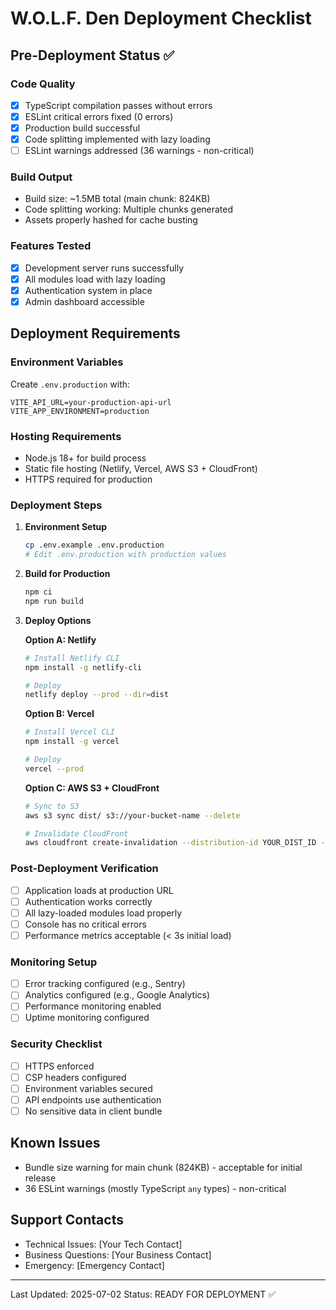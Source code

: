 # W.O.L.F. Den Deployment Checklist

## Pre-Deployment Status ✅

### Code Quality
- [x] TypeScript compilation passes without errors
- [x] ESLint critical errors fixed (0 errors)
- [x] Production build successful
- [x] Code splitting implemented with lazy loading
- [ ] ESLint warnings addressed (36 warnings - non-critical)

### Build Output
- Build size: ~1.5MB total (main chunk: 824KB)
- Code splitting working: Multiple chunks generated
- Assets properly hashed for cache busting

### Features Tested
- [x] Development server runs successfully
- [x] All modules load with lazy loading
- [x] Authentication system in place
- [x] Admin dashboard accessible

## Deployment Requirements

### Environment Variables
Create `.env.production` with:
```
VITE_API_URL=your-production-api-url
VITE_APP_ENVIRONMENT=production
```

### Hosting Requirements
- Node.js 18+ for build process
- Static file hosting (Netlify, Vercel, AWS S3 + CloudFront)
- HTTPS required for production

### Deployment Steps

1. **Environment Setup**
   ```bash
   cp .env.example .env.production
   # Edit .env.production with production values
   ```

2. **Build for Production**
   ```bash
   npm ci
   npm run build
   ```

3. **Deploy Options**

   **Option A: Netlify**
   ```bash
   # Install Netlify CLI
   npm install -g netlify-cli
   
   # Deploy
   netlify deploy --prod --dir=dist
   ```

   **Option B: Vercel**
   ```bash
   # Install Vercel CLI
   npm install -g vercel
   
   # Deploy
   vercel --prod
   ```

   **Option C: AWS S3 + CloudFront**
   ```bash
   # Sync to S3
   aws s3 sync dist/ s3://your-bucket-name --delete
   
   # Invalidate CloudFront
   aws cloudfront create-invalidation --distribution-id YOUR_DIST_ID --paths "/*"
   ```

### Post-Deployment Verification
- [ ] Application loads at production URL
- [ ] Authentication works correctly
- [ ] All lazy-loaded modules load properly
- [ ] Console has no critical errors
- [ ] Performance metrics acceptable (< 3s initial load)

### Monitoring Setup
- [ ] Error tracking configured (e.g., Sentry)
- [ ] Analytics configured (e.g., Google Analytics)
- [ ] Performance monitoring enabled
- [ ] Uptime monitoring configured

### Security Checklist
- [ ] HTTPS enforced
- [ ] CSP headers configured
- [ ] Environment variables secured
- [ ] API endpoints use authentication
- [ ] No sensitive data in client bundle

## Known Issues
- Bundle size warning for main chunk (824KB) - acceptable for initial release
- 36 ESLint warnings (mostly TypeScript `any` types) - non-critical

## Support Contacts
- Technical Issues: [Your Tech Contact]
- Business Questions: [Your Business Contact]
- Emergency: [Emergency Contact]

---
Last Updated: 2025-07-02
Status: READY FOR DEPLOYMENT ✅